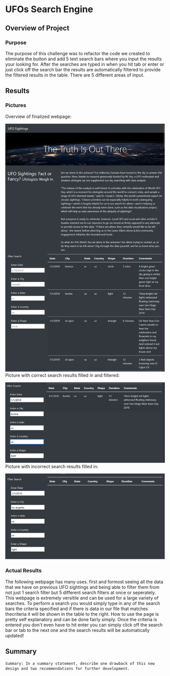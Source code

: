 # UFOs Search Engine
## Overview of Project
### Purpose
The purpose of this challenge was to refactor the code we created to eliminate the button and add 5 text search bars where you input the results your looking for. After the searches are typed in when you hit tab or enter or just click off the search bar the results are automatically filtered to provide the filtered results in the table. There are 5 different areas of input.

## Results
### Pictures
Overview of finalized webpage:

![image1](https://github.com/Ajsforlife/UFOs/blob/main/challenge_pics/Screenshot%202022-08-12%20122948.png)
Picture with correct search results filled in and filtered:

![image2](https://github.com/Ajsforlife/UFOs/blob/main/challenge_pics/Screenshot%202022-08-12%20123052.png)
Picture with incorrect search results filled in:

![image3](https://github.com/Ajsforlife/UFOs/blob/main/challenge_pics/Screenshot%202022-08-12%20123127.png)

### Actual Results
The following webpage has many uses. first and formost seeing all the data that we have on previous UFO sightings and being able to filter them from not just 1 search filter but 5 different search filters at once or seperately. This webpage is extremely versitile and can be used for a large variety of searches. To perform a search you would simply type in any of the search bars the criteria specified and if there is data in our file that matches thecriteria it will be shown in the table to the right. How to use the page is pretty self explanatory and can be done fairly simply. Once the criteria is entered you don't even have to hit enter you can simply click off the search bar or tab to the next one and the search results will be automatically updated!

## Summary
    Summary: In a summary statement, describe one drawback of this new design and two recommendations for further development.

